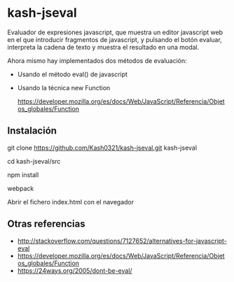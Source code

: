 # kash-jseval
Evaluador de expresiones javascript, que muestra un editor javascript web en el que introducir fragmentos de javascript, 
y pulsando el botón evaluar, interpreta la cadena de texto y muestra el resultado en una modal.

Ahora mismo hay implementados dos métodos de evaluación:

*   Usando el método eval() de javascript

*   Usando la técnica new Function

    https://developer.mozilla.org/es/docs/Web/JavaScript/Referencia/Objetos_globales/Function

Instalación
------------

git clone https://github.com/Kash0321/kash-jseval.git kash-jseval

cd kash-jseval/src

npm install

webpack

Abrir el fichero index.html con el navegador

Otras referencias
-----------------

* http://stackoverflow.com/questions/7127652/alternatives-for-javascript-eval
* https://developer.mozilla.org/es/docs/Web/JavaScript/Referencia/Objetos_globales/Function
* https://24ways.org/2005/dont-be-eval/
